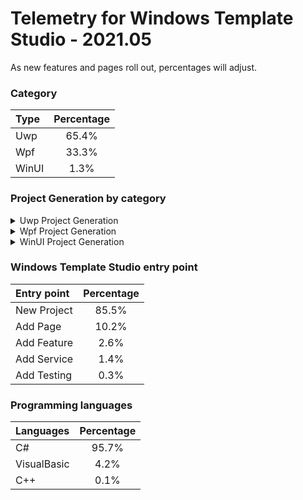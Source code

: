 # Telemetry for Windows Template Studio - 2021.05

As new features and pages roll out, percentages  will adjust.

### Category

|Type|Percentage|
|:---|:---:|
|Uwp|65.4%|
|Wpf|33.3%|
|WinUI|1.3%|

### Project Generation by category

<details>
<summary>Uwp Project Generation</summary>

### Project Type

|Project|Percentage|
|:---|:---:|
|Navigation View|69.3%|
|Blank|13.8%|
|Horizontal Navigation View|10.1%|
|MenuBar|6.8%|

### Framework

|Framework Type|Percentage|
|:---|:---:|
|MVVMToolkit|48.8%|
|CodeBehind|31.6%|
|Prism|8.2%|
|MVVM Basic|5.6%|
|Caliburn.Micro|3%|
|MVVM Light|2.8%|

### Pages

|Pages|Percentage|
|:---|:---:|
|Blank|32.2%|
|Settings|13.7%|
|Master/Detail|8.2%|
|DataGrid|6.1%|
|Content Grid|5.2%|
|Web View|4.9%|
|TabView|3.4%|
|TreeView|3.3%|
|Chart|3.1%|
|Tabbed / Pivot|3%|
|ImageGallery|2.9%|
|MediaPlayer|2.8%|
|Two Pane View|2.6%|
|Map|2.3%|
|Telerik Data Grid|1.9%|
|Camera|1.5%|
|Ink Draw|1.1%|
|Ink Smart Canvas|1%|
|Ink Draw Picture|0.9%|
|ListDetail|0.1%|
|Media Player|0%|

### Features

|Features|Percentage|
|:---|:---:|
|Settings Storage|24.5%|
|Theme Selection|23%|
|App Config|8.3%|
|Toast Notifications|6.1%|
|Multiple views|4.9%|
|Drag & Drop|3.4%|
|Background Task|3.3%|
|First Run Prompt|3.2%|
|What's New Prompt|2.6%|
|Deep Linking|2.5%|
|Suspend and Resume|2.1%|
|Command Line Launch|2%|
|Live Tile|2%|
|Multi-Instance|1.8%|
|User Activity|1.8%|
|VS App Center Analytics|1.6%|
|Share Source|1.3%|
|Web to App link|1.1%|
|Feedback Hub Link|1.1%|
|Multi-Instance Advanced|0.9%|
|Share Target|0.9%|
|Azure Notifications|0.7%|
|Dev Center Notifications|0.6%|
|3D App Launcher|0.4%|

### Services

|Services|Percentage|
|:---|:---:|
|Sample Data|49.6%|
|HTTP Data Service|13.7%|
|SQL Server Data|10.5%|
|XAML Styler Config|8.8%|
|Optional Login|5.8%|
|Forced Login|5.2%|
|Web API|5%|
|Secured Web API|1.5%|

### Testing

|Testing|Percentage|
|:---|:---:|
|Test App with xUnit|29.3%|
|Test App with MSTest|27.1%|
|Test Core library with xUnit|18.8%|
|Win App Driver|9.4%|
|Test Core library with MSTest|8.3%|
|Test Core library with NUnit|7.2%|


</details>

<details>
<summary>Wpf Project Generation</summary>

### Project Type

|Project|Percentage|
|:---|:---:|
|Navigation View|65.3%|
|Ribbon|12.2%|
|MenuBar|11.3%|
|Blank|11.1%|

### Framework

|Framework Type|Percentage|
|:---|:---:|
|MVVMToolkit|55.1%|
|CodeBehind|19.8%|
|Prism|15.3%|
|MVVM Basic|5.6%|
|MVVM Light|4.2%|

### Pages

|Pages|Percentage|
|:---|:---:|
|Blank|41.1%|
|Settings|17.7%|
|Data Grid|12.4%|
|ListDetail|12.3%|
|Content Grid|9.7%|
|Web View|4.5%|
|XAML Island|2.2%|
|List Details|1.6%|
|MasterDetail|1.7%|

### Features

|Features|Percentage|
|:---|:---:|
|Persist And Restore|18%|
|Theme Selection|17.1%|
|System Service|15.8%|
|Application Info Service|15.5%|
|Sample Data|14.2%|
|Multiple views|7.9%|
|Toast Notifications|5.7%|
|MSIX Packaging|3.9%|
|XAML Island UWP App|1.9%|

### Services

|Services|Percentage|
|:---|:---:|
|Optional Login|51.8%|
|Forced Login|48.2%|

### Testing

|Testing|Percentage|
|:---|:---:|
|Test App with xUnit|23.3%|
|Test App with MSTest|22.7%|
|Test Core library with xUnit|14.2%|
|Test App with NUnit|13.3%|
|Win App Driver|10.3%|
|Test Core library with MSTest|8.2%|
|Test Core library with NUnit|8.2%|


</details>

<details>
<summary>WinUI Project Generation</summary>

### App Model

|App Model|Percentage|
|:---|:---:|
|Desktop|100%|

### Project Type

|Project|Percentage|
|:---|:---:|
|Navigation View|67.6%|
|Blank|32.4%|

### Framework

|Framework Type|Percentage|
|:---|:---:|
|MVVMToolkit|67.6%|
|None|32.4%|

### Pages

|Pages|Percentage|
|:---|:---:|
|Blank|21.2%|
|ListDetails|20.3%|
|Settings|16.1%|
|DataGrid|16.1%|
|Content Grid|14.4%|
|WebView|11.9%|

### Features

|Features|Percentage|
|:---|:---:|
|MSIX Packaging|37%|
|Sample Data|24%|
|Settings Storage|20%|
|Theme Selection|19%|


</details>

### Windows Template Studio entry point

|Entry point|Percentage|
|:---|:---:|
|New Project|85.5%|
|Add Page|10.2%|
|Add Feature|2.6%|
|Add Service|1.4%|
|Add Testing|0.3%|

### Programming languages

|Languages|Percentage|
|:---|:---:|
|C#|95.7%|
|VisualBasic|4.2%|
|C++|0.1%|

